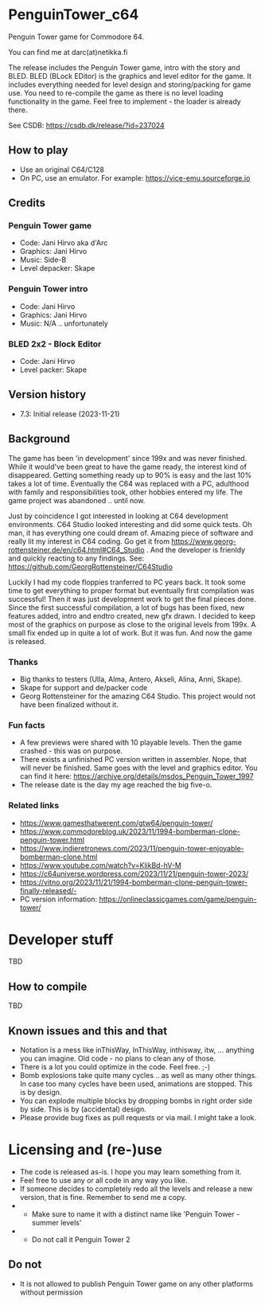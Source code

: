 # PenguinTower_c64
Penguin Tower game for Commodore 64.

You can find me at darc(at)netikka.fi

The release includes the Penguin Tower game, intro with the story and BLED. BLED (BLock EDitor) is the graphics and level editor for the game. It includes everything needed for level design and storing/packing for game use. You need to re-compile the game as there is no level loading functionality in the game. Feel free to implement - the loader is already there. 

See CSDB: https://csdb.dk/release/?id=237024

## How to play
- Use an original C64/C128
- On PC, use an emulator. For example: https://vice-emu.sourceforge.io


## Credits
### Penguin Tower game
- Code: Jani Hirvo aka d'Arc
- Graphics: Jani Hirvo
- Music: Side-B
- Level depacker: Skape
### Penguin Tower intro
- Code: Jani Hirvo
- Graphics: Jani Hirvo
- Music: N/A .. unfortunately
### BLED 2x2 - Block Editor 
- Code: Jani Hirvo
- Level packer: Skape
## Version history
- 7.3: Initial release (2023-11-21)
## Background
The game has been 'in development' since 199x and was never finished. While it would've been great to have the game ready, the interest kind of disappeared. Getting something ready up to 90% is easy and the last 10% takes a lot of time. Eventually the C64 was replaced with a PC, adulthood with family and responsibilities took, other hobbies entered my life. The game project was abandoned .. until now. 

Just by coincidence I got interested in looking at C64 development environments. C64 Studio looked interesting and did some quick tests. Oh man, it has everything one could dream of. Amazing piece of software and really lit my interest in C64 coding. Go get it from https://www.georg-rottensteiner.de/en/c64.html#C64_Studio . And the developer is frienldy and quickly reacting to any findings. See: https://github.com/GeorgRottensteiner/C64Studio

Luckily I had my code floppies tranferred to PC years back. It took some time to get everything to proper format but eventually first compilation was successful! Then it was just development work to get the final pieces done. Since the first successful compilation, a lot of bugs has been fixed, new features added, intro and endtro created, new gfx drawn. I decided to keep most of the graphics on purpose as close to the original levels from 199x. A small fix ended up in quite a lot of work. But it was fun. And now the game is released. 

### Thanks 
- Big thanks to testers (Ulla, Alma, Antero, Akseli, Alina, Anni, Skape).
- Skape for support and de/packer code
- Georg Rottensteiner for the amazing C64 Studio. This project would not have been finalized without it.

### Fun facts
- A few previews were shared with 10 playable levels. Then the game crashed - this was on purpose.
- There exists a unfinished PC version written in assembler. Nope, that will never be finished. Same goes with the level and graphics editor. You can find it here: https://archive.org/details/msdos_Penguin_Tower_1997
- The release date is the day my age reached the big five-o.

### Related links
- https://www.gamesthatwerent.com/gtw64/penguin-tower/
- https://www.commodoreblog.uk/2023/11/1994-bomberman-clone-penguin-tower.html
- https://www.indieretronews.com/2023/11/penguin-tower-enjoyable-bomberman-clone.html
- https://www.youtube.com/watch?v=KlikBd-hV-M
- https://c64universe.wordpress.com/2023/11/21/penguin-tower-2023/
- https://vitno.org/2023/11/21/1994-bomberman-clone-penguin-tower-finally-released/-
- PC version information: https://onlineclassicgames.com/game/penguin-tower/

# Developer stuff
TBD
## How to compile
TBD
## Known issues and this and that
- Notation is a mess like inThisWay, InThisWay, inthisway, itw, ... anything you can imagine. Old code - no plans to clean any of those.
- There is a lot you could optimize in the code. Feel free. ;-)
- Bomb explosions take quite many cycles .. as well as many other things. In case too many cycles have been used, animations are stopped. This is by design.
- You can explode multiple blocks by dropping bombs in right order side by side. This is by (accidental) design.
- Please provide bug fixes as pull requests or via mail. I might take a look.

# Licensing and (re-)use
- The code is released as-is. I hope you may learn something from it.
- Feel free to use any or all code in any way you like.
- If someone decides to completely redo all the levels and release a new version, that is fine. Remember to send me a copy.
- - Make sure to name it with a distinct name like 'Penguin Tower - summer levels'
- - Do not call it Penguin Tower 2
## Do not
- It is not allowed to publish Penguin Tower game on any other platforms without permission


